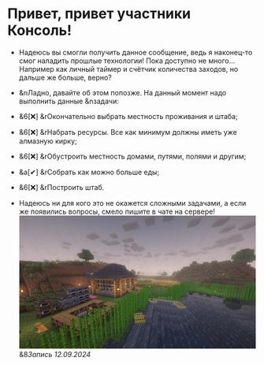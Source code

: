 # Привет, привет участники **Консоль**!
- Надеюсь вы смогли получить данное сообщение, ведь я наконец-то смог наладить прошлые технологии! Пока доступно не много... Например как личный таймер и счётчик количества заходов, но дальше же больше, верно?
- &nЛадно, давайте об этом попозже. На данный момент надо выполнить данные &nзадачи:
 - &6[❌] &rОкончательно выбрать местность проживания и штаба;
 - &6[❌] &rНабрать ресурсы. Все как минимум должны иметь уже алмазную кирку;
 - &6[❌] &rОбустроить местность домами, путями, полями и другим;
 - &a[✔] &rСобрать как можно больше еды;
 - &6[❌] &rПостроить штаб.

- Надеюсь ни для кого это не окажется сложными задачами, а если же появились вопросы, смело пишите в чате на сервере!
![Own house](https://raw.githubusercontent.com/Techduk/console-online/main/images/own_house_12092024.jpg)
&8*Запись 12.09.2024*
